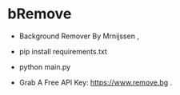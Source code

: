 # bRemove
- Background Remover By Mrnijssen ,

- pip install requirements.txt
- python main.py

- Grab A Free API Key: https://www.remove.bg .
